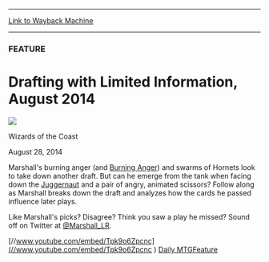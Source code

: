 
---
[Link to Wayback Machine](https://web.archive.org/web/20140829235048/http://magic.wizards.com/en/articles/archive/feature/drafting-limited-information-august-2014-2014-08-28)

[_metadata_:description]:- "Marshall breaks down a draft and analyzes how the cards he passed influence later plays."
[_metadata_:generator]:- "Drupal 7 (http://drupal.org)"
[_metadata_:node]:- "262956"
[_metadata_:publish_date]:- "2014-08-28"
[_metadata_:source]:- "div-main"
[_metadata_:title]:- "Drafting with Limited Information, August 2014"
[_metadata_:wayback_capture_timestamp]:- "2014-08-29 23:50:48"
[_metadata_:wayback_raw_url]:- "https://web.archive.org/web/20140829235048id_/http://magic.wizards.com/en/articles/archive/feature/drafting-limited-information-august-2014-2014-08-28"
[_metadata_:wayback_url]:- "http://magic.wizards.com/en/articles/archive/feature/drafting-limited-information-august-2014-2014-08-28"
---





### FEATURE


Drafting with Limited Information, August 2014
==============================================



![](https://media.magic.wizards.com/styles/auth_small/public/images/person/wizards_authorpic_larger.jpg)

Wizards of the Coast




August 28, 2014
 










Marshall's burning anger (and [Burning Anger](http://gatherer.wizards.com/Pages/Card/Details.aspx?name=Burning+Anger)) and swarms of Hornets look to take down another draft. But can he emerge from the tank when facing down the [Juggernaut](http://gatherer.wizards.com/Pages/Card/Details.aspx?name=Juggernaut) and a pair of angry, animated scissors? Follow along as Marshall breaks down the draft and analyzes how the cards he passed influence later plays.



Like Marshall's picks? Disagree? Think you saw a play he missed? Sound off on Twitter at [@Marshall\_LR](https://twitter.com/@Marshall_LR).


[//www.youtube.com/embed/Tpk9o6Zpcnc](//www.youtube.com/embed/Tpk9o6Zpcnc ) 
[Daily MTG](/en/tags/daily-mtg)[Feature](/en/tags/feature)





 
 




  







